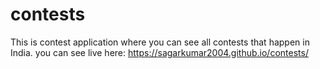 # contests
This is contest application where you can see all contests that happen in India. 
you can see live here: https://sagarkumar2004.github.io/contests/
